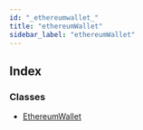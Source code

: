 ```yaml
---
id: "_ethereumwallet_"
title: "ethereumWallet"
sidebar_label: "ethereumWallet"
---
```


## Index

### Classes

* [EthereumWallet](../classes/_ethereumwallet_.ethereumwallet.md)
